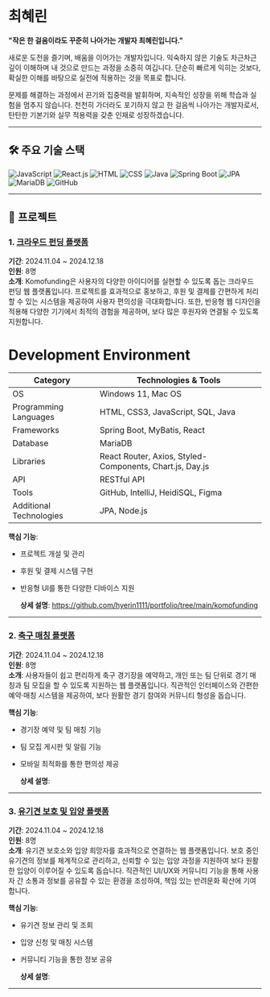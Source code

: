 # 최혜린  
**"작은 한 걸음이라도 꾸준히 나아가는 개발자 최혜린입니다."**

새로운 도전을 즐기며, 배움을 이어가는 개발자입니다. 익숙하지 않은 기술도 차근차근 깊이 이해하며 내 것으로 만드는 과정을 소중히 여깁니다. 단순히 빠르게 익히는 것보다, 확실한 이해를 바탕으로 실전에 적용하는 것을 목표로 합니다.

문제를 해결하는 과정에서 끈기와 집중력을 발휘하며, 지속적인 성장을 위해 학습과 실험을 멈추지 않습니다. 천천히 가더라도 포기하지 않고 한 걸음씩 나아가는 개발자로서, 탄탄한 기본기와 실무 적용력을 갖춘 인재로 성장하겠습니다.

---
## 🛠️ 주요 기술 스택  

![JavaScript](https://img.shields.io/badge/JavaScript-ES6+-F7DF1E?style=flat-square&logo=javascript&logoColor=white)
![React.js](https://img.shields.io/badge/React.js-61DAFB?style=flat-square&logo=react&logoColor=white)
![HTML](https://img.shields.io/badge/HTML5-E34F26?style=flat-square&logo=html5&logoColor=white)
![CSS](https://img.shields.io/badge/CSS3-1572B6?style=flat-square&logo=css3&logoColor=white)
![Java](https://img.shields.io/badge/Java-007396?style=flat-square&logo=openjdk&logoColor=white)
![Spring Boot](https://img.shields.io/badge/Spring%20Boot-6DB33F?style=flat-square&logo=spring-boot&logoColor=white)
![JPA](https://img.shields.io/badge/JPA-007396?style=flat-square&logo=hibernate&logoColor=white)
![MariaDB](https://img.shields.io/badge/MariaDB-003545?style=flat-square&logo=mariadb&logoColor=white)
![GitHub](https://img.shields.io/badge/GitHub-181717?style=flat-square&logo=github&logoColor=white)

---

## 📌 프로젝트  

### 1. [크라우드 펀딩 플랫폼](https://github.com/coding-ji/komofunding)  
**기간**: 2024.11.04 ~ 2024.12.18  
**인원**: 8명  
**소개**: Komofunding은 사용자의 다양한 아이디어를 실현할 수 있도록 돕는 크라우드 펀딩 웹 플랫폼입니다. 프로젝트를 효과적으로 홍보하고, 후원 및 결제를 간편하게 처리할 수 있는 시스템을 제공하여 사용자 편의성을 극대화합니다. 또한, 반응형 웹 디자인을 적용해 다양한 기기에서 최적의 경험을 제공하며, 보다 많은 후원자와 연결될 수 있도록 지원합니다.

# Development Environment

| Category                 | Technologies & Tools                                      |
|--------------------------|-----------------------------------------------------------|
| OS                       | Windows 11, Mac OS                                       |
| Programming Languages    | HTML, CSS3, JavaScript, SQL, Java                        |
| Frameworks               | Spring Boot, MyBatis, React                              |
| Database                 | MariaDB                                                  |
| Libraries                | React Router, Axios, Styled-Components, Chart.js, Day.js |
| API                      | RESTful API                                              |
| Tools                    | GitHub, IntelliJ, HeidiSQL, Figma                        |
| Additional Technologies  | JPA, Node.js                                             |


**핵심 기능**:  
- 프로젝트 개설 및 관리  
- 후원 및 결제 시스템 구현  
- 반응형 UI를 통한 다양한 디바이스 지원

  **상세 설명**:  https://github.com/hyerin1111/portfolio/tree/main/komofunding

---

### 2. [축구 매칭 플랫폼](https://github.com/hyerin1111/pitchplay)  
**기간**: 2024.11.04 ~ 2024.12.18  
**인원**: 8명  
**소개**: 사용자들이 쉽고 편리하게 축구 경기장을 예약하고, 개인 또는 팀 단위로 경기 매칭과 팀 모집을 할 수 있도록 지원하는 웹 플랫폼입니다. 직관적인 인터페이스와 간편한 예약·매칭 시스템을 제공하여, 보다 원활한 경기 참여와 커뮤니티 형성을 돕습니다.

**핵심 기능**:  
- 경기장 예약 및 팀 매칭 기능  
- 팀 모집 게시판 및 알림 기능  
- 모바일 최적화를 통한 편의성 제공

  **상세 설명**:  

---

### 3. [유기견 보호 및 입양 플랫폼](https://github.com/yeonhui94/kkomoadopt)  
**기간**: 2024.11.04 ~ 2024.12.18  
**인원**: 8명  
**소개**: 유기견 보호소와 입양 희망자를 효과적으로 연결하는 웹 플랫폼입니다. 보호 중인 유기견의 정보를 체계적으로 관리하고, 신뢰할 수 있는 입양 과정을 지원하여 보다 원활한 입양이 이루어질 수 있도록 돕습니다. 직관적인 UI/UX와 커뮤니티 기능을 통해 사용자 간 소통과 정보를 공유할 수 있는 환경을 조성하여, 책임 있는 반려문화 확산에 기여합니다.

**핵심 기능**:  
- 유기견 정보 관리 및 조회  
- 입양 신청 및 매칭 시스템  
- 커뮤니티 기능을 통한 정보 공유

  **상세 설명**:  

---
